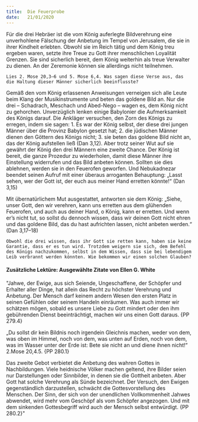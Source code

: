 ```yaml
---
title:  Die Feuerprobe
date:   21/01/2020
---
```


Für die drei Hebräer ist die vom König auferlegte Bildverehrung eine unverhohlene Fälschung der Anbetung im Tempel von Jerusalem, die sie in ihrer Kindheit erlebten. Obwohl sie im Reich tätig und dem König treu ergeben waren, setzte ihre Treue zu Gott ihrer menschlichen Loyalität Grenzen. Sie sind sicherlich bereit, dem König weiterhin als treue Verwalter zu dienen. An der Zeremonie können sie allerdings nicht teilnehmen.

`Lies 2. Mose 20,3–6 und 5. Mose 6,4. Was sagen diese Verse aus, das die Haltung dieser Männer sicherlich beeinflusste?`

Gemäß den vom König erlassenen Anweisungen verneigen sich alle Leute beim Klang der Musikinstrumente und beten das goldene Bild an. Nur die drei – Schadrach, Meschach und Abed-Nego – wagen es, dem König nicht zu gehorchen. Unverzüglich lenken einige Babylonier die Aufmerksamkeit des Königs darauf. Die Ankläger versuchen, den Zorn des Königs zu erregen, indem sie sagen: 1. Es war der König selbst, der diese drei jungen Männer über die Provinz Babylon gesetzt hat; 2. die jüdischen Männer dienen den Göttern des Königs nicht; 3. sie beten das goldene Bild nicht an, das der König aufstellen ließ (Dan 3,12). Aber trotz seiner Wut auf sie gewährt der König den drei Männern eine zweite Chance. Der König ist bereit, die ganze Prozedur zu wiederholen, damit diese Männer ihre Einstellung widerrufen und das Bild anbeten können. Sollten sie dies ablehnen, werden sie in den Feuerofen geworfen. Und Nebukadnezar beendet seinen Aufruf mit einer überaus arroganten Behauptung: „Lasst sehen, wer der Gott ist, der euch aus meiner Hand erretten könnte!“ (Dan 3,15)

Mit übernatürlichem Mut ausgestattet, antworten sie dem König: „Siehe, unser Gott, den wir verehren, kann uns erretten aus dem glühenden Feuerofen, und auch aus deiner Hand, o König, kann er erretten. Und wenn er’s nicht tut, so sollst du dennoch wissen, dass wir deinen Gott nicht ehren und das goldene Bild, das du hast aufrichten lassen, nicht anbeten werden.“ (Dan 3,17–18)

`Obwohl die drei wissen, dass ihr Gott sie retten kann, haben sie keine Garantie, dass er es tun wird. Trotzdem weigern sie sich, dem Befehl des Königs nachzukommen, selbst in dem Wissen, dass sie bei lebendigem Leib verbrannt werden könnten. Wie bekommen wir einen solchen Glauben?`

#### Zusätzliche Lektüre: Ausgewählte Zitate von Ellen G. White

"Jahwe, der Ewige, aus sich Seiende, Ungeschaffene, der Schöpfer und Erhalter aller Dinge, hat allein das Recht zu höchster Verehrung und Anbetung. Der Mensch darf keinem andern Wesen den ersten Platz in seinen Gefühlen oder seinem Handeln einräumen. Was auch immer wir schätzen mögen, sobald es unsere Liebe zu Gott mindert oder den ihm gebührenden Dienst beeinträchtigt, machen wir uns einen Gott daraus. {PP 279.4}

„Du sollst dir kein Bildnis noch irgendein Gleichnis machen, weder von dem, was oben im Himmel, noch von dem, was unten auf Erden, noch von dem, was im Wasser unter der Erde ist: Bete sie nicht an und diene ihnen nicht!“ 2.Mose 20,4.5. {PP 280.1}

Das zweite Gebot verbietet die Anbetung des wahren Gottes in Nachbildungen. Viele heidnische Völker machen geltend, ihre Bilder seien nur Darstellungen oder Sinnbilder, in denen sie die Gottheit anbeten. Aber Gott hat solche Verehrung als Sünde bezeichnet. Der Versuch, den Ewigen gegenständlich darzustellen, schwächt die Gottesvorstellung des Menschen. Der Sinn, der sich von der unendlichen Vollkommenheit Jahwes abwendet, wird mehr vom Geschöpf als vom Schöpfer angezogen. Und mit dem sinkenden Gottesbegriff wird auch der Mensch selbst entwürdigt. {PP 280.2}"